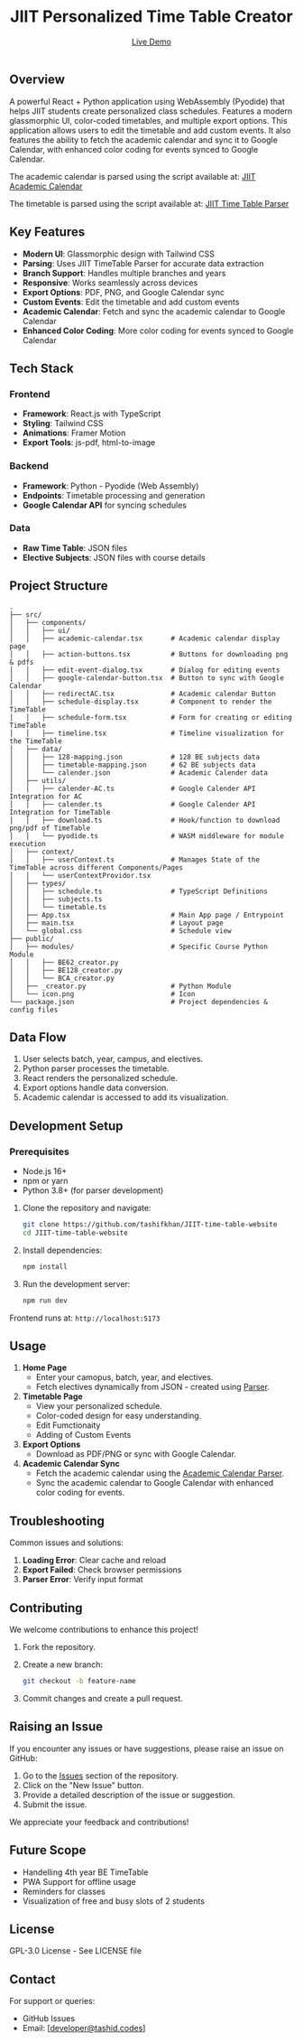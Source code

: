 <h1 align="center"> JIIT Personalized Time Table Creator </h1>

<div align="center">
    <a href="https://simple-timetable.tashif.codes/">Live Demo</a>
</div>
</br>

## Overview

A powerful React + Python application using WebAssembly (Pyodide) that helps JIIT students create personalized class schedules. Features a modern glassmorphic UI, color-coded timetables, and multiple export options. This application allows users to edit the timetable and add custom events. It also features the ability to fetch the academic calendar and sync it to Google Calendar, with enhanced color coding for events synced to Google Calendar.

The academic calendar is parsed using the script available at:
[JIIT Academic Calendar](https://github.com/tashifkhan/JIIT-Academic-Calender)

The timetable is parsed using the script available at:
[JIIT Time Table Parser](https://github.com/tashifkhan/JIIT-time-table-parser)

## Key Features

- **Modern UI**: Glassmorphic design with Tailwind CSS
- **Parsing**: Uses JIIT TimeTable Parser for accurate data extraction
- **Branch Support**: Handles multiple branches and years
- **Responsive**: Works seamlessly across devices
- **Export Options**: PDF, PNG, and Google Calendar sync
- **Custom Events**: Edit the timetable and add custom events
- **Academic Calendar**: Fetch and sync the academic calendar to Google Calendar
- **Enhanced Color Coding**: More color coding for events synced to Google Calendar

## Tech Stack

### Frontend

- **Framework**: React.js with TypeScript
- **Styling**: Tailwind CSS
- **Animations**: Framer Motion
- **Export Tools**: js-pdf, html-to-image

### Backend

- **Framework**: Python - Pyodide (Web Assembly)
- **Endpoints**: Timetable processing and generation
- **Google Calendar API** for syncing schedules

### Data

- **Raw Time Table**: JSON files
- **Elective Subjects**: JSON files with course details

## Project Structure

```
.
├── src/
│   ├── components/
│   │   ├── ui/
│   │   ├── academic-calendar.tsx       # Academic calendar display page
│   │   ├── action-buttons.tsx          # Buttons for downloading png & pdfs
│   │   ├── edit-event-dialog.tsx       # Dialog for editing events
│   │   ├── google-calendar-button.tsx  # Button to sync with Google Calendar
│   │   ├── redirectAC.tsx              # Academic calendar Button
│   │   ├── schedule-display.tsx        # Component to render the TimeTable
│   │   ├── schedule-form.tsx           # Form for creating or editing TimeTable
│   │   ├── timeline.tsx                # Timeline visualization for the TimeTable
│   ├── data/
│   │   ├── 128-mapping.json            # 128 BE subjects data
│   │   ├── timetable-mapping.json      # 62 BE subjects data
│   │   └── calender.json               # Academic Calender data
│   ├── utils/
│   │   ├── calender-AC.ts              # Google Calender API Integration for AC
│   │   ├── calender.ts                 # Google Calender API Integration for TimeTable
│   │   ├── download.ts                 # Hook/function to download png/pdf of TimeTable
│   │   └── pyodide.ts                  # WASM middleware for module execution
│   ├── context/
│   │   ├── userContext.ts              # Manages State of the TimeTable across different Components/Pages
│   │   └── userContextProvidor.tsx
│   ├── types/
│   │   ├── schedule.ts                 # TypeScript Definitions
│   │   ├── subjects.ts
│   │   └── timetable.ts
│   ├── App.tsx                         # Main App page / Entrypoint
│   ├── main.tsx                        # Layout page
│   └── global.css                      # Schedule view
├── public/
│   ├── modules/                        # Specific Course Python Module
│   │   ├── BE62_creator.py
│   │   ├── BE128_creator.py
│   │   └── BCA_creator.py
│   ├── _creator.py                     # Python Module
│   └── icon.png                        # Icon
└── package.json                        # Project dependencies & config files
```

## Data Flow

1. User selects batch, year, campus, and electives.
2. Python parser processes the timetable.
3. React renders the personalized schedule.
4. Export options handle data conversion.
5. Academic calendar is accessed to add its visualization.

## Development Setup

### Prerequisites

- Node.js 16+
- npm or yarn
- Python 3.8+ (for parser development)

1.  Clone the repository and navigate:

    ```bash
    git clone https://github.com/tashifkhan/JIIT-time-table-website
    cd JIIT-time-table-website
    ```

2.  Install dependencies:

    ```bash
    npm install
    ```

3.  Run the development server:

    ```bash
    npm run dev
    ```

Frontend runs at: `http://localhost:5173`

## Usage

1. **Home Page**
   - Enter your camopus, batch, year, and electives.
   - Fetch electives dynamically from JSON - created using [Parser](https://github.com/tashifkhan/JIIT-time-table-parser).
2. **Timetable Page**
   - View your personalized schedule.
   - Color-coded design for easy understanding.
   - Edit Fumctionaity
   - Adding of Custom Events
3. **Export Options**
   - Download as PDF/PNG or sync with Google Calendar.
4. **Academic Calendar Sync**
   - Fetch the academic calendar using the [Academic Calendar Parser](https://github.com/tashifkhan/JIIT-Academic-Calender).
   - Sync the academic calendar to Google Calendar with enhanced color coding for events.

## Troubleshooting

Common issues and solutions:

1. **Loading Error**: Clear cache and reload
2. **Export Failed**: Check browser permissions
3. **Parser Error**: Verify input format

## Contributing

We welcome contributions to enhance this project!

1.  Fork the repository.
2.  Create a new branch:

    ```bash
    git checkout -b feature-name
    ```

3.  Commit changes and create a pull request.

## Raising an Issue

If you encounter any issues or have suggestions, please raise an issue on GitHub:

1. Go to the [Issues](https://github.com/tashifkhan/JIIT-time-table-website/issues) section of the repository.
2. Click on the "New Issue" button.
3. Provide a detailed description of the issue or suggestion.
4. Submit the issue.

We appreciate your feedback and contributions!

## Future Scope

- Handelling 4th year BE TimeTable
- PWA Support for offline usage
- Reminders for classes
- Visualization of free and busy slots of 2 students

## License

GPL-3.0 License - See LICENSE file

## Contact

For support or queries:

- GitHub Issues
- Email: [developer@tashid.codes]

